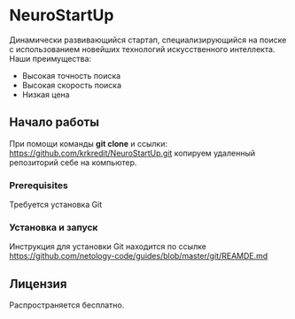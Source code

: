 # **NeuroStartUp**
Динамически развивающийся стартап, специализирующийся на поиске с использованием новейших технологий искусственного интеллекта. Наши преимущества:

* Высокая точность поиска
* Высокая скорость поиска
* Низкая цена

## **Начало работы**
При помощи команды **git clone** и ссылки: https://github.com/krkredit/NeuroStartUp.git копируем удаленный репозиторий себе на компьютер.

### **Prerequisites**
Требуется установка Git

### **Установка и запуск**
Инструкция для установки Git находится по ссылке https://github.com/netology-code/guides/blob/master/git/REAMDE.md

## **Лицензия**
Распространяется бесплатно.
 

